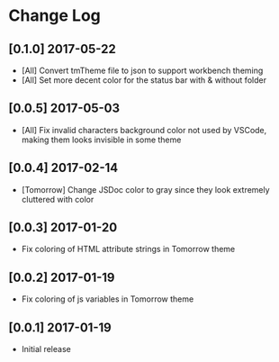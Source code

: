 # Change Log

## [0.1.0] 2017-05-22
- [All] Convert tmTheme file to json to support workbench theming
- [All] Set more decent color for the status bar with & without folder

## [0.0.5] 2017-05-03
- [All] Fix invalid characters background color not used by VSCode, making them looks invisible in some theme

## [0.0.4] 2017-02-14
- [Tomorrow] Change JSDoc color to gray since they look extremely cluttered with color

## [0.0.3] 2017-01-20
- Fix coloring of HTML attribute strings in Tomorrow theme

## [0.0.2] 2017-01-19
- Fix coloring of js variables in Tomorrow theme

## [0.0.1] 2017-01-19
- Initial release
